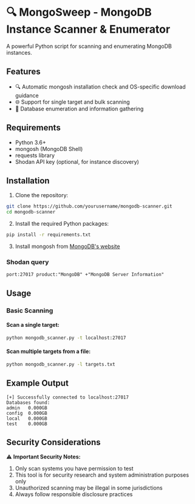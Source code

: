 # 🔍 MongoSweep - MongoDB Instance Scanner & Enumerator

A powerful Python script for scanning and enumerating MongoDB instances.

## Features

- 🔍 Automatic mongosh installation check and OS-specific download guidance
- 🌐 Support for single target and bulk scanning
- 🔐 Database enumeration and information gathering

## Requirements

- Python 3.6+
- mongosh (MongoDB Shell)
- requests library
- Shodan API key (optional, for instance discovery)

## Installation

1. Clone the repository:
```bash
git clone https://github.com/yourusername/mongodb-scanner.git
cd mongodb-scanner
```

2. Install the required Python packages:
```bash
pip install -r requirements.txt
```

3. Install mongosh from [MongoDB's website](https://www.mongodb.com/try/download/shell)

### Shodan query

```
port:27017 product:"MongoDB" +"MongoDB Server Information"
```

## Usage

### Basic Scanning

#### Scan a single target:
```bash
python mongodb_scanner.py -t localhost:27017
```

#### Scan multiple targets from a file:
```bash
python mongodb_scanner.py -l targets.txt
```

## Example Output

```
[+] Successfully connected to localhost:27017
Databases found:
admin   0.000GB
config  0.000GB
local   0.000GB
test    0.000GB
```

## Security Considerations

⚠️ **Important Security Notes:**

1. Only scan systems you have permission to test
2. This tool is for security research and system administration purposes only
3. Unauthorized scanning may be illegal in some jurisdictions
4. Always follow responsible disclosure practices
